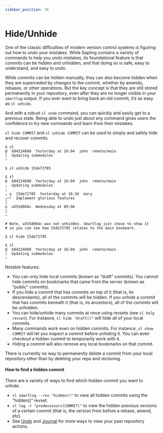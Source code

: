```yaml
---
sidebar_position: 30
---
```

# Hide/Unhide

One of the classic difficulties of modern version control systems
is figuring out how to undo your mistakes. While Sapling contains
a variety of commands to help you undo mistakes, its foundational
feature is that commits can be hidden and unhidden, and that
doing so is safe, easy to understand, and easy to undo.


While commits can be hidden manually, they can also become hidden
when they are superceded by changes to the commit, whether by
amends, rebases, or other operations. But the key concept is that
they are still stored permanently in your repository, even after
they are no longer visible in your `smartlog` output. If you ever
want to bring back an old commit, it’s as easy as `sl unhide`.

And with a robust `sl undo` command, you can quickly and easily
get to a previous state. Being able to undo just about any
command gives users the confidence to try new commands and learn
from their mistakes.


`sl hide COMMIT` and `sl unhide COMMIT` can be used to simply and
safely hide and recover commits.


```sl-shell-example
$ sl
@  b84224608  Yesterday at 16:04  john  remote/main
│  Updating submodules
~

$ sl unhide 15de72785

$ sl
@  b84224608  Yesterday at 16:04  john  remote/main
╷  Updating submodules
╷
╷ o  15de72785  Yesterday at 16:16  mary
╭─╯  Implement glorious features
│
o  a555d064c  Wednesday at 09:06
│
~

# Note, a555d064c was not unhidden. Smartlog just chose to show it
# so you can see how 15de72785 relates to the main bookmark.

$ sl hide 15de72785

$ sl
@  b84224608  Yesterday at 16:04  john  remote/main
│  Updating submodules
~
```

Notable features:

* You can only hide local commits (known as “draft” commits). You cannot hide commits on bookmarks that came from the server (known as “public” commits).
* If you hide a commit that has commits on top of it (that is, its descendants), all of the commits will be hidden. If you unhide a commit that has commits beneath it (that is, its ancestors), all of the commits will be unhidden.
* You can hide/unhide many commits at once using revsets (see `sl help revset`). For instance, `sl hide "draft()"` will hide all of your local commits.
* Many commands work even on hidden commits. For instance, `sl show COMMIT` will let you inspect a commit before unhiding it. You can even checkout a hidden commit to temporarily work with it.
* Hiding a commit will also remove any local bookmarks on that commit.

There is currently no way to permanently delete a commit from your local repository other than by deleting your repo and recloning.

#### How to find a hidden commit

There are a variety of ways to find which hidden commit you want to unhide.

* `sl smartlog --rev "hidden()"` to view all hidden commits using the “hidden()” revset.
* `sl log -r "predecessors(COMMIT)"` to view the hidden previous versions of a certain commit (that is, the version from before a rebase, amend, etc).
* See [Undo](/docs/overview/undo.md) and [Journal](/docs/commands/journal.md) for more ways to view your past repository actions.

